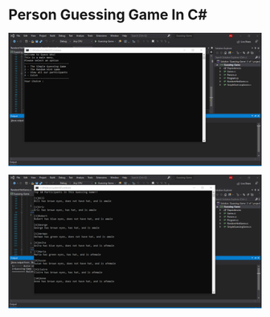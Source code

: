 # Person Guessing Game In C#
![First](https://github.com/Kumar-Akshay/Person-Guessing-Game-In-C-/blob/master/1.png)

![Second](https://github.com/Kumar-Akshay/Person-Guessing-Game-In-C-/blob/master/2.png)
